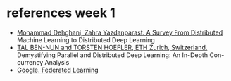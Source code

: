 # references week 1
- [Mohammad Dehghani, Zahra Yazdanparast. A Survey From Distributed](https://arxiv.org/pdf/2307.05232#:~:text=67,learning%20with%20elastic%20averaging%20SGD)
Machine Learning to Distributed Deep Learning
- [TAL BEN-NUN and TORSTEN HOEFLER, ETH Zurich, Switzerland.](https://arxiv.org/pdf/1802.09941)
Demystifying Parallel and Distributed Deep Learning: An In-Depth Con-
currency Analysis
- [Google. Federated Learning](https://www.youtube.com/watch?v=89BGjQYA0uE)
